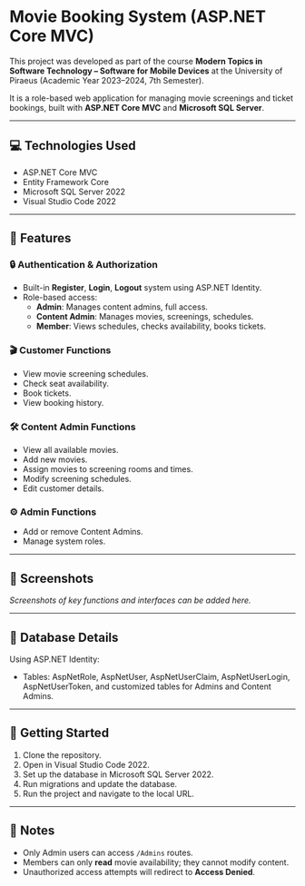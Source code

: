 # Movie Booking System (ASP.NET Core MVC)

This project was developed as part of the course **Modern Topics in Software Technology – Software for Mobile Devices** at the University of Piraeus (Academic Year 2023–2024, 7th Semester).

It is a role-based web application for managing movie screenings and ticket bookings, built with **ASP.NET Core MVC** and **Microsoft SQL Server**.

---

## 💻 Technologies Used

- ASP.NET Core MVC  
- Entity Framework Core  
- Microsoft SQL Server 2022  
- Visual Studio Code 2022  

---

## 🔑 Features

### 🔒 Authentication & Authorization

- Built-in **Register**, **Login**, **Logout** system using ASP.NET Identity.
- Role-based access:
  - **Admin**: Manages content admins, full access.
  - **Content Admin**: Manages movies, screenings, schedules.
  - **Member**: Views schedules, checks availability, books tickets.

### 🎬 Customer Functions

- View movie screening schedules.
- Check seat availability.
- Book tickets.
- View booking history.

### 🛠 Content Admin Functions

- View all available movies.
- Add new movies.
- Assign movies to screening rooms and times.
- Modify screening schedules.
- Edit customer details.

### ⚙ Admin Functions

- Add or remove Content Admins.
- Manage system roles.

---

## 📸 Screenshots

*Screenshots of key functions and interfaces can be added here.*

---

## 📂 Database Details

Using ASP.NET Identity:
- Tables: AspNetRole, AspNetUser, AspNetUserClaim, AspNetUserLogin, AspNetUserToken, and customized tables for Admins and Content Admins.

---

## 🚀 Getting Started

1. Clone the repository.
2. Open in Visual Studio Code 2022.
3. Set up the database in Microsoft SQL Server 2022.
4. Run migrations and update the database.
5. Run the project and navigate to the local URL.

---

## 📌 Notes

- Only Admin users can access `/Admins` routes.
- Members can only **read** movie availability; they cannot modify content.
- Unauthorized access attempts will redirect to **Access Denied**.

